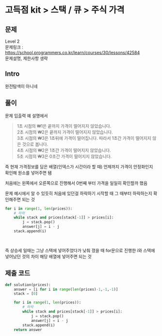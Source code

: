 # 고득점 kit > 스택 / 큐 > 주식 가격

## 문제

Level 2
<br/>
문제링크 : https://school.programmers.co.kr/learn/courses/30/lessons/42584
<br/>
문제설명, 제한사항 생략
<br/>

## Intro

완전탐색이 아니네
<br/>

## 풀이

문제 입출력 예 설명에서
<br/>

> 1초 시점의 ₩1은 끝까지 가격이 떨어지지 않았습니다.
> <br/>
> 2초 시점의 ₩2은 끝까지 가격이 떨어지지 않았습니다.
> <br/>
> 3초 시점의 ₩3은 1초뒤에 가격이 떨어집니다. 따라서 1초간 가격이 떨어지지 않은 것으로 봅니다.
> <br/>
> 4초 시점의 ₩2은 1초간 가격이 떨어지지 않았습니다.
> <br/>
> 5초 시점의 ₩3은 0초간 가격이 떨어지지 않았습니다.
> <br/>

즉 현재 가격정보를 담은 배열(인덱스가 시간이라 할 때) 언제까지 가격이 안정화인지 확인해 원소를 넣어주면 됌
<br/>

처음에는 왼쪽에서 오른쪽으로 진행해서 0번째 부터 가격을 일일히 확인할까 했음
<br/>

문제 예시에서 알 수 있듯히 처음에 있던걸 하락하기 시작할 때 그 때부터 하락하는지 확인해주면 되는 것
<br/>

```python
for i in range(1, len(prices)):
    # 하락
    while stack and prices[stack[-1]] > prices[i]:
        j = stack.pop()
        answer[j] = i - j
    stack.append(i)
```

<br/>

즉 상승세 일때는 그냥 스택에 넣어주었다가 낮춰 졌을 때 for문으로 진행한 i와 스택에 넣어났던 것의 차이 해당 배열에 넣어주면 되는 것
<br/>

## 제출 코드

```python
def solution(prices):
    answer = [i for i in range(len(prices)-1,-1,-1)]
    stack = [0]

    for i in range(1, len(prices)):
        # 하락
        while stack and prices[stack[-1]] > prices[i]:
            j = stack.pop()
            answer[j] = i - j
        stack.append(i)
    return answer
```
